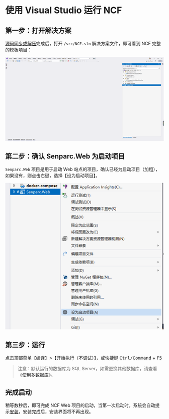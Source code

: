 # 使用 Visual Studio 运行 NCF


## 第一步：打开解决方案

[源码同步或解压](/start/start-develop/get-ncf-template.html)完成后，打开 `/src/NCF.sln` 解决方案文件，即可看到 NCF 完整的模板项目：

<img src="./images/run-ncf-01.png" />


## 第二步：确认 Senparc.Web 为启动项目

`Senparc.Web` 项目是用于启动 Web 站点的项目，确认已经为启动项目（加粗），如果没有，则点击右键，选择【设为启动项目】。

<img src="./images/run-ncf-02.png" />

## 第三步：运行

点击顶部菜单【编译】>【开始执行（不调试）】，或快捷键 <kbd>Ctrl/Command</kbd> + <kbd>F5</kbd>

> 注意：默认运行的数据库为 SQL Server，如需更换其他数据库，请查看《[使用多数据库](/start/database/mutil_database_support.html)》。

## 完成启动

稍等数秒后，即可完成 NCF Web 项目的启动，当第一次启动时，系统会自动提示[安装](/start/start-develop/install.html)，安装完成后，安装界面将不再出现。
